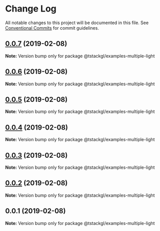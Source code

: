 # Change Log

All notable changes to this project will be documented in this file.
See [Conventional Commits](https://conventionalcommits.org) for commit guidelines.

## [0.0.7](https://github.com/nkint/tstackgl/compare/@tstackgl/examples-multiple-light@0.0.3...@tstackgl/examples-multiple-light@0.0.7) (2019-02-08)

**Note:** Version bump only for package @tstackgl/examples-multiple-light





## [0.0.6](https://github.com/nkint/tstackgl/compare/@tstackgl/examples-multiple-light@0.0.3...@tstackgl/examples-multiple-light@0.0.6) (2019-02-08)

**Note:** Version bump only for package @tstackgl/examples-multiple-light





## [0.0.5](https://github.com/nkint/tstackgl/compare/@tstackgl/examples-multiple-light@0.0.3...@tstackgl/examples-multiple-light@0.0.5) (2019-02-08)

**Note:** Version bump only for package @tstackgl/examples-multiple-light





## [0.0.4](https://github.com/nkint/tstackgl/compare/@tstackgl/examples-multiple-light@0.0.3...@tstackgl/examples-multiple-light@0.0.4) (2019-02-08)

**Note:** Version bump only for package @tstackgl/examples-multiple-light





## [0.0.3](https://github.com/nkint/tstackgl/compare/@tstackgl/examples-multiple-light@0.0.2...@tstackgl/examples-multiple-light@0.0.3) (2019-02-08)

**Note:** Version bump only for package @tstackgl/examples-multiple-light





## [0.0.2](https://github.com/nkint/tstackgl/compare/@tstackgl/examples-multiple-light@0.0.1...@tstackgl/examples-multiple-light@0.0.2) (2019-02-08)

**Note:** Version bump only for package @tstackgl/examples-multiple-light





## 0.0.1 (2019-02-08)

**Note:** Version bump only for package @tstackgl/examples-multiple-light
